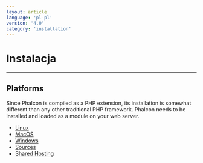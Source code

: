 ```yaml
---
layout: article
language: 'pl-pl'
version: '4.0'
category: 'installation'
---
```

# Instalacja

* * *

## Platforms

Since Phalcon is compiled as a PHP extension, its installation is somewhat different than any other traditional PHP framework. Phalcon needs to be installed and loaded as a module on your web server.

* [Linux](installation-linux)
* [MacOS](installation-macos)
* [Windows](installation-windows)
* [Sources](installation-sources)
* [Shared Hosting](installation-shared)